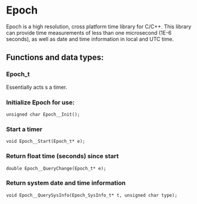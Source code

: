 # Epoch

Epoch is a high resolution, cross platform time library for C/C++.
This library can provide time measurements of less than one microsecond (1E-6 seconds),
as well as date and time information in local and UTC time.




## Functions and data types:

### Epoch_t
Essentially acts s a timer.


### Initialize Epoch for use:

    unsigned char Epoch__Init();

  
### Start a timer

    void Epoch__Start(Epoch_t* e);

  
### Return float time (seconds) since start

    double Epoch__QueryChange(Epoch_t* e);

  
### Return system date and time information

    void Epoch__QuerySysInfo(Epoch_SysInfo_t* t, unsigned char type);
